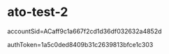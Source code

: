 # ato-test-2
accountSid=ACaff9c1a667f2cd1d36df032632a4852d

authToken=1a5c0ded8409b31c2639813bfce1c303
